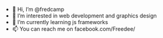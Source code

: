 - 👋 Hi, I’m @fredcamp
- 👀 I’m interested in web development and graphics design
- 🌱 I’m currently learning js frameworks
- 📫 You can reach me on facebook.com/Freedee/

<!---
fredcamp/fredcamp is a ✨ special ✨ repository because its `README.md` (this file) appears on your GitHub profile.
You can click the Preview link to take a look at your changes.
--->
